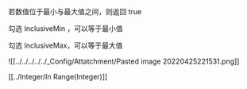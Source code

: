 若数值位于最小与最大值之间，则返回 true 

勾选 InclusiveMin ，可以等于最小值

勾选 InclusiveMax，可以等于最大值


![[../../../../../_Config/Attatchment/Pasted image 20220425221531.png]]

[[../Integer/In Range(Integer)]]